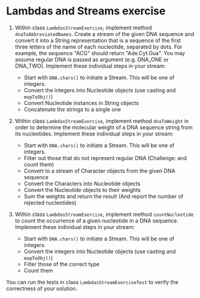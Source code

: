 # Lambdas and Streams exercise

1. Within class `LambdasStreamExercise`, implement method `dnaToAbbreviatedNames`. 
   Create a stream of the given DNA sequence and convert it into a String representation that 
   is a sequence of the first three letters of the name of each nucleotide, separated by dots.
   For example, the sequence "ACG" should return "Ade.Cyt.Gua". 
   You may assume regular DNA is passed as argument (e.g. DNA_ONE or DNA_TWO). Implement these 
   individual steps in your stream:  
   
   - Start with `DNA.chars()` to initiate a Stream. This will be one of integers.
   - Convert the integers into Nucleotide objects (use casting and `mapToObj()`)
   - Convert Nucleotide instances in String objects
   - Concatenate the strings to a single one
   
2. Within class `LambdasStreamExercise`, implement method `dnaToWeight` in order to determine 
   the molecular weight of a DNA sequence string from its nucleotides. Implement these 
   individual steps in your stream:  
     
   - Start with `DNA.chars()` to initiate a Stream. This will be one of integers.
   - Filter out those that do not represent regular DNA (Challenge: and count them)
   - Convert to a stream of Character objects from the given DNA sequence
   - Convert the Characters into Nucleotide objects
   - Convert the Nucleotide objects to their weights
   - Sum the weights and return the result (And report the number of rejected nucleotides)

3. Within class `LambdasStreamExercise`, implement method `countNucleotide` to count the occurrence
   of a given nucleotide in a DNA sequence. Implement these individual steps in your stream:  
   
   - Start with `DNA.chars()` to initiate a Stream. This will be one of integers.
   - Convert the integers into Nucleotide objects (use casting and `mapToObj()`)
   - Filter those of the correct type
   - Count them
     

You can run the tests in class `LambdasStreamExerciseTest` to verify the correctness of your solution. 


